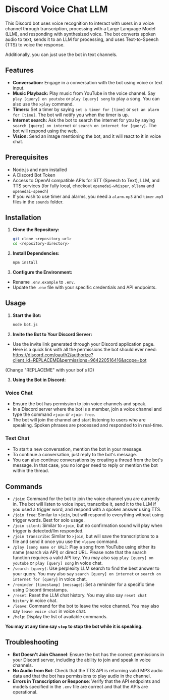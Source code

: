 # Discord Voice Chat LLM

This Discord bot uses voice recognition to interact with users in a voice channel through transcription, processing with a Large Language Model (LLM), and responding with synthesized voice. The bot converts spoken audio to text, sends it to an LLM for processing, and uses Text-to-Speech (TTS) to voice the response.

Additionally, you can just use the bot in text channels.

## Features
- __Conversation:__ Engage in a conversation with the bot using voice or text input.
- __Music Playback:__ Play music from YouTube in the voice channel. Say `play [query] on youtube` or `play [query] song` to play a song. You can also use the `>play` command.
- __Timers:__ Set a timer by saying `set a timer for [time]` or `set an alarm for [time]`. The bot will notify you when the timer is up.
- __Internet search:__ Ask the bot to search the internet for you by saying `search [query] on internet` or `search on internet for [query]`. The bot will respond using the web.
- __Vision:__ Send an image mentioning the bot, and it will react to it in voice chat.

## Prerequisites

- Node.js and npm installed
- A Discord Bot Token
- Access to OpenAI compatible APIs for STT (Speech to Text), LLM, and TTS services (for fully local, checkout `openedai-whisper`, `ollama` and `openedai-speech`)
- If you wish to use timer and alarms, you need a `alarm.mp3` and `timer.mp3` files in the `sounds` folder.

## Installation

1. **Clone the Repository:**
   ```bash
   git clone <repository-url>
   cd <repository-directory>
   ```

2. **Install Dependencies:**
   ```bash
   npm install
   ```

3. **Configure the Environment:**
- Rename `.env.example` to `.env`.
- Update the `.env` file with your specific credentials and API endpoints.

## Usage
1. **Start the Bot:**
   ```bash
   node bot.js
   ```

2. **Invite the Bot to Your Discord Server:**
- Use the invite link generated through your Discord application page. Here is a quick link with all the permissions the bot should ever need:
https://discord.com/oauth2/authorize?client_id=REPLACEME&permissions=964220516416&scope=bot

(Change "REPLACEME" with your bot's ID)

3. **Using the Bot in Discord:**
### Voice Chat
- Ensure the bot has permission to join voice channels and speak.
- In a Discord server where the bot is a member, join a voice channel and type the command `>join` or `>join free`.
- The bot will join the channel and start listening to users who are speaking. Spoken phrases are processed and responded to in real-time.

### Text Chat
- To start a new conversation, mention the bot in your message.
- To continue a conversation, just reply to the bot's message.
- You can also continue conversations by creating a thread from the bot's message. In that case, you no longer need to reply or mention the bot within the thread.

## Commands
- `/join`: Command for the bot to join the voice channel you are currently in. The bot will listen to voice input, transcribe it, send it to the LLM if you used a trigger word, and respond with a spoken answer using TTS.
- `/join free`: Similar to `>join`, but will respond to everything without using trigger words. Best for solo usage.
- `/join silent`: Similar to `>join`, but no confirmation sound will play when trigger is detected/llm responded.
- `/join transcribe`: Similar to `>join`, but will save the transcriptions to a file and send it once you use the `>leave` command.
- `/play [song name or URL]`: Play a song from YouTube using either its name (search via API) or direct URL. Please note that the search function requires a valid API key. You may also say `play [query] on youtube` or `play [query] song` in voice chat.
- `/search [query]`: Use perplexity LLM search to find the best answer to your query. You may also say `search [query] on internet` or `search on internet for [query]` in voice chat.
- `/reminder [timestamp] [message]`: Set a reminder for a specific time using Discord timestamps.
- `/reset`: Reset the LLM chat history. You may also say `reset chat history` in voice chat.
- `/leave`: Command for the bot to leave the voice channel. You may also say `leave voice chat` in voice chat.
- `/help`: Display the list of available commands.

__You may at any time say `stop` to stop the bot while it is speaking.__

## Troubleshooting
- **Bot Doesn't Join Channel**: Ensure the bot has the correct permissions in your Discord server, including the ability to join and speak in voice channels.
- **No Audio from Bot**: Check that the TTS API is returning valid MP3 audio data and that the bot has permissions to play audio in the channel.
- **Errors in Transcription or Response**: Verify that the API endpoints and models specified in the `.env` file are correct and that the APIs are operational.
